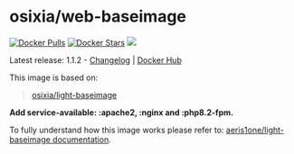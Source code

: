 # osixia/web-baseimage

[![Docker Pulls](https://img.shields.io/docker/pulls/aeris1one/web-baseimage.svg)][hub]
[![Docker Stars](https://img.shields.io/docker/stars/aeris1one/web-baseimage.svg)][hub]
[![](https://images.microbadger.com/badges/image/aeris1one/web-baseimage.svg)](http://microbadger.com/images/aeris1one/web-baseimage "Get your own image badge on microbadger.com")

[hub]: https://hub.docker.com/r/aeris1one/web-baseimage/

Latest release: 1.1.2 - [Changelog](CHANGELOG.md) | [Docker Hub](https://hub.docker.com/r/aeris1one/web-baseimage) 

This image is based on:
> [osixia/light-baseimage](https://github.com/osixia/docker-light-baseimage)

**Add service-available: :apache2, :nginx and :php8.2-fpm.**

To fully understand how this image works please refer to: [aeris1one/light-baseimage documentation](https://github.com/aeris1one/docker-light-baseimage).
